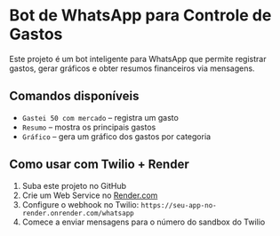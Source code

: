 # Bot de WhatsApp para Controle de Gastos

Este projeto é um bot inteligente para WhatsApp que permite registrar gastos, gerar gráficos e obter resumos financeiros via mensagens.

## Comandos disponíveis

- `Gastei 50 com mercado` – registra um gasto
- `Resumo` – mostra os principais gastos
- `Gráfico` – gera um gráfico dos gastos por categoria

## Como usar com Twilio + Render

1. Suba este projeto no GitHub
2. Crie um Web Service no [Render.com](https://render.com/)
3. Configure o webhook no Twilio:
   `https://seu-app-no-render.onrender.com/whatsapp`
4. Comece a enviar mensagens para o número do sandbox do Twilio